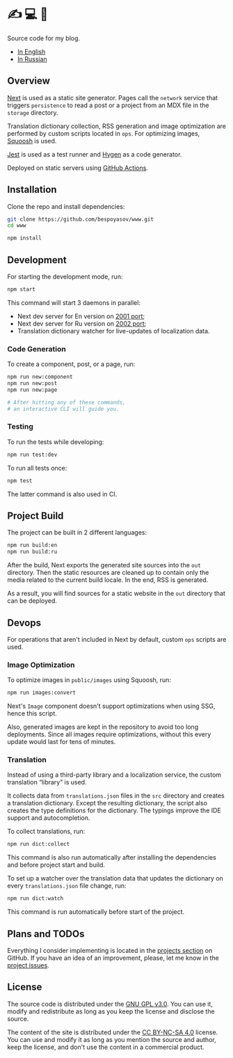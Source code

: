 # ✍️ 💻 👋

Source code for my blog.

- [In English](https://bespoyasov.me)
- [In Russian](https://bespoyasov.ru)

## Overview

[Next](https://nextjs.org) is used as a static site generator. Pages call the `network` service that triggers `persistence` to read a post or a project from an MDX file in the `storage` directory.

Translation dictionary collection, RSS generation and image optimization are performed by custom scripts located in `ops`. For optimizing images, [Squoosh](https://squoosh.app) is used.

[Jest](https://jestjs.io) is used as a test runner and [Hygen](https://www.hygen.io) as a code generator.

Deployed on static servers using [GitHub Actions](https://github.com/features/actions).

## Installation

Clone the repo and install dependencies:

```sh
git clone https://github.com/bespoyasov/www.git
cd www

npm install
```

## Development

For starting the development mode, run:

```sh
npm start
```

This command will start 3 daemons in parallel:

- Next dev server for En version on [2001 port](http://localhost:2001);
- Next dev server for Ru version on [2002 port](http://localhost:2002);
- Translation dictionary watcher for live-updates of localization data.

### Code Generation

To create a component, post, or a page, run:

```sh
npm run new:component
npm run new:post
npm run new:page

# After hitting any of these commands,
# an interactive CLI will guide you.
```

### Testing

To run the tests while developing:

```sh
npm run test:dev
```

To run all tests once:

```sh
npm test
```

The latter command is also used in CI.

## Project Build

The project can be built in 2 different languages:

```sh
npm run build:en
npm run build:ru
```

After the build, Next exports the generated site sources into the `out` directory. Then the static resources are cleaned up to contain only the media related to the current build locale. In the end, RSS is generated.

As a result, you will find sources for a static website in the `out` directory that can be deployed.

## Devops

For operations that aren't included in Next by default, custom `ops` scripts are used.

### Image Optimization

To optimize images in `public/images` using Squoosh, run:

```sh
npm run images:convert
```

Next's `Image` component doesn't support optimizations when using SSG, hence this script.

Also, generated images are kept in the repository to avoid too long deployments. Since all images require optimizations, without this every update would last for tens of minutes.

### Translation

Instead of using a third-party library and a localization service, the custom translation “library” is used.

It collects data from `translations.json` files in the `src` directory and creates a translation dictionary. Except the resulting dictionary, the script also creates the type definitions for the dictionary. The typings improve the IDE support and autocompletion.

To collect translations, run:

```sh
npm run dict:collect
```

This command is also run automatically after installing the dependencies and before project start and build.

To set up a watcher over the translation data that updates the dictionary on every `translations.json` file change, run:

```sh
npm run dict:watch
```

This command is run automatically before start of the project.

## Plans and TODOs

Everything I consider implementing is located in the [projects section](https://github.com/bespoyasov/www/projects) on GitHub. If you have an idea of an improvement, please, let me know in the [project issues](https://github.com/bespoyasov/www/issues).

## License

The source code is distributed under the [GNU GPL v3.0](LICENSE). You can use it, modify and redistribute as long as you keep the license and disclose the source.

The content of the site is distributed under the [CC BY-NC-SA 4.0](LICENSE-SA.md) license. You can use and modify it as long as you mention the source and author, keep the license, and don't use the content in a commercial product.
